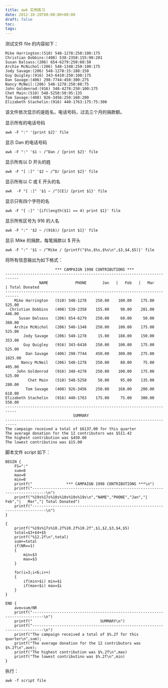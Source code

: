 ```yaml
---
title: awk 实例练习
date: 2012-10-28T08:00:00+08:00
draft: false
toc:
tags:
---
```



测试文件 file 的内容如下：

	Mike Harrington:(510) 548-1278:250:100:175
	Christian Dobbins:(408) 538-2358:155:90:201
	Susan Dalsass:(206) 654-6279:250:60:50 
	Archie McNichol:(206) 548-1348:250:100:175 
	Jody Savage:(206) 548-1278:15:188:150 
	Guy Quigley:(916) 343-6410:250:100:175 
	Dan Savage:(406) 298-7744:450:300:275 
	Nancy McNeil:(206) 548-1278:250:80:75 
	John Goldenrod:(916) 348-4278:250:100:175 
	Chet Main:(510) 548-5258:50:95:135 
	Tom Savage:(408) 926-3456:250:168:200 
	Elizabeth Stachelin:(916) 440-1763:175:75:300

该文件依次显示的是姓名，电话号码，过去三个月的捐款额。

显示所有的电话号码

    awk -F ":" '{print $2}' file

显示 Dan 的电话号码
	
    awk -F ":" '$1 ~ /^Dan / {print $2}' file

显示所有以 D 开头的姓

    awk -F "[ :]" '$2 ~ /^D/ {print $2}' file

显示所有以 C 或 E 开头的名

    awk  -F "[ :]" '$1 ~ /^[CE]/ {print $1}' file

显示只有四个字符的名


    awk -F "[ :]" '{if(length($1) == 4) print $1}' file

显示所有区号为 916 的人名

    awk -F ":" '$2 ~ /(916)/ {print $1}' file

显示 Mike 的捐款，每笔捐款以 $ 开头

    awk -F ":" '$1 ~ /^Mike / {printf("$%s,$%s,$%s\n",$3,$4,$5)}' file

将所有信息输出为如下格式：


                          *** CAMPAIGN 1998 CONTRIBUTIONS ***
    ----------------------------------------------------------------------------
	               NAME            PHONE       Jan   |   Feb   |   Mar    | Total Donated
	----------------------------------------------------------------------------
	    Mike Harrington   (510) 548-1278    250.00    100.00    175.00      525.00
	  Christian Dobbins   (408) 538-2358    155.00     90.00    201.00      446.00
	      Susan Dalsass   (206) 654-6279    250.00     60.00     50.00      360.00
	    Archie McNichol   (206) 548-1348    250.00    100.00    175.00      525.00
	        Jody Savage   (206) 548-1278     15.00    188.00    150.00      353.00
	        Guy Quigley   (916) 343-6410    250.00    100.00    175.00      525.00
	         Dan Savage   (406) 298-7744    450.00    300.00    275.00     1025.00
	       Nancy McNeil   (206) 548-1278    250.00     80.00     75.00      405.00
	     John Goldenrod   (916) 348-4278    250.00    100.00    175.00      525.00
	          Chet Main   (510) 548-5258     50.00     95.00    135.00      280.00
	         Tom Savage   (408) 926-3456    250.00    168.00    200.00      618.00
	Elizabeth Stachelin   (916) 440-1763    175.00     75.00    300.00      550.00
	---------------------------------------------------------------------------
	                              SUMMARY
	---------------------------------------------------------------------------
	The campaign received a total of $6137.00 for this quarter
	The average donation for the 12 contributors was $511.42
	The highest contribution was $450.00
	The lowest contributino was $15.00

脚本文件 script 如下：


	BEGIN {
		FS=":"
		sum=0
		max=0
		min=0
		printf("               *** CAMPAIGN 1998 CONTRIBUTIONS ***\n")
		printf("----------------------------------------------------------------------------\n")
		printf("%19s%17s%10s%10s%10s%19s\n","NAME","PHONE","Jan","|   Feb","|   Mar","| Total Donated")
		printf("----------------------------------------------------------------------------\n")
	}
	
	{
		printf("%19s%17s%10.2f%10.2f%10.2f",$1,$2,$3,$4,$5)
		total=$3+$4+$5
		printf("%12.2f\n",total)
		sum+=total	
		if(NR==1)
		{
			min=$3
			max=$3
		}
		
		for(i=3;i<6;i++)
		{
			if(min>$i) min=$i
			if(max<$i) max=$i
		}
	}
	
	END {
		ave=sum/NR
		printf("---------------------------------------------------------------------------\n")
		printf("                              SUMMARY\n")
		printf("---------------------------------------------------------------------------\n")
		printf("The campaign received a total of $%.2f for this quarter\n",sum);
		printf("The average donation for the 12 contributors was $%.2f\n",ave);
		printf("The highest contribution was $%.2f\n",max)
		printf("The lowest contributino was $%.2f\n",min)
	}

执行：

	awk -f script file
